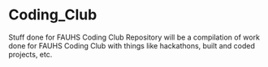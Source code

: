 # Coding_Club
Stuff done for FAUHS Coding Club
Repository will be a compilation of work done for FAUHS Coding Club with things like hackathons, built and coded projects, etc.
